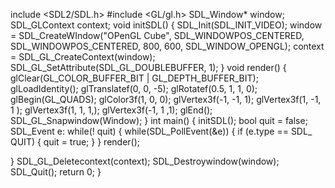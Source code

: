include <SDL2/SDL.h>
#include <GL/gl.h>
SDL_Window* window;
SDL_GLContext context;
void initSDL()
{
    SDL_Init(SDL_INIT_VIDEO);
    window = SDL_CreateWIndow("OPenGL Cube", SDL_WINDOWPOS_CENTERED, SDL_WINDOWPOS_CENTERED, 800, 600, SDL_WINDOW_OPENGL);
    context = SDL_GL_CreateContext(window);
    SDL_GL_SetAttribute(SDL_GL_DOUBLEBUFFER, 1);
}
void render()
{
    glClear(GL_COLOR_BUFFER_BIT | GL_DEPTH_BUFFER_BIT);
    glLoadIdentity();
    glTranslatef(0, 0, -5);
    glRotatef(0.5, 1, 1, 0);
    glBegin(GL_QUADS);
    glColor3f(1, 0, 0);
    glVertex3f(-1, -1, 1);
    glVertex3f(1, -1, 1 );
    glVertex3f(1, 1, 1,);
    glVertex3f(-1, 1 ,1);
    glEnd();
    SDL_GL_Snapwindow(Window);
}
int main()
{
    initSDL();
    bool quit = false;
    SDL_Event e:
        while(! quit)
            {
        while(SDL_PollEvent(&e))
        {
            if (e.type == SDL_ QUIT)
            {
                quit = true;
            }
        }
    render();

}
    SDL_GL_Deletecontext(context);
    SDL_Destroywindow(window);
    SDL_Quit();
    return 0;
}

